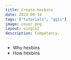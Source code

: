 ```yaml
---
title: Create hexbins
date: 2024-09-14
tags: ["tutorials", "qgis"]
image: cover.png
layout: single2
description: Competency.
---
```


- Why hexbins
- How hexbins
